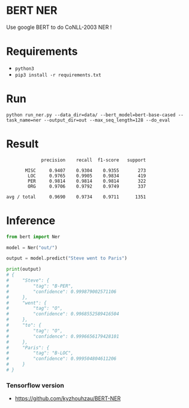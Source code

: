 # BERT NER

Use google BERT to do CoNLL-2003 NER !


# Requirements

-  `python3`
- `pip3 install -r requirements.txt`

# Run

`python run_ner.py --data_dir=data/ --bert_model=bert-base-cased --task_name=ner --output_dir=out --max_seq_length=128 --do_eval`


# Result
```
             precision    recall  f1-score   support

       MISC     0.9407    0.9304    0.9355       273
        LOC     0.9765    0.9905    0.9834       419
        PER     0.9814    0.9814    0.9814       322
        ORG     0.9706    0.9792    0.9749       337

avg / total     0.9690    0.9734    0.9711      1351
```

# Inference

```python
from bert import Ner

model = Ner("out/")

output = model.predict("Steve went to Paris")

print(output)
# {
#     "Steve": {
#         "tag": "B-PER",
#         "confidence": 0.999879002571106
#     },
#     "went": {
#         "tag": "O",
#         "confidence": 0.9968552589416504
#     },
#     "to": {
#         "tag": "O",
#         "confidence": 0.9996656179428101
#     },
#     "Paris": {
#         "tag": "B-LOC",
#         "confidence": 0.999504804611206
#     }
# }

```


### Tensorflow version

- https://github.com/kyzhouhzau/BERT-NER